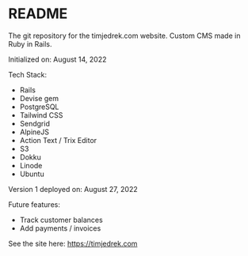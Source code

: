 # README #
The git repository for the timjedrek.com website.  Custom CMS made in Ruby in Rails.

Initialized on: August 14, 2022

Tech Stack:
- Rails
- Devise gem
- PostgreSQL
- Tailwind CSS
- Sendgrid
- AlpineJS
- Action Text / Trix Editor
- S3
- Dokku
- Linode
- Ubuntu

Version 1 deployed on: August 27, 2022


Future features:
- Track customer balances
- Add payments / invoices

See the site here: https://timjedrek.com